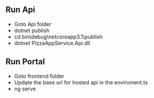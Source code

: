 ## **Run Api**
- Goto Api folder
- dotnet publish
- cd bin\debug\netcoreapp3.1\publish
- dotnet PizzaAppService.Api.dll

## **Run Portal**
- Goto frontend folder 
- Update the base url for hosted api in the enviroment.ts
- ng serve

